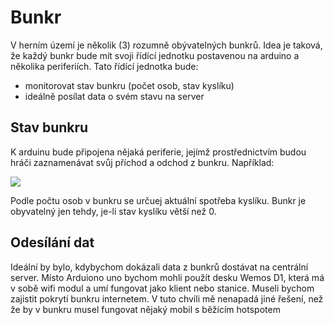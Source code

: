 # Bunkr

V herním území je několik (3) rozumně obývatelných bunkrů. Idea je taková, že každý bunkr bude mít svoji řídící jednotku 
postavenou na arduino a několika periferiích. Tato řídící jednotka bude:

* monitorovat stav bunkru (počet osob, stav kyslíku)
* ideálně posílat data o svém stavu na server

## Stav bunkru

K arduinu bude připojena nějaká periferie, jejímž prostřednictvím budou hráči zaznamenávat svůj příchod a odchod z bunkru. Například:

<img src="../img/bunkr/bunkr1.png">

Podle počtu osob v bunkru se určuej aktuální spotřeba kyslíku. Bunkr je obyvatelný jen tehdy, je-li stav kyslíku větší než 0. 

## Odesílání dat

Ideální by bylo, kdybychom dokázali data z bunkrů dostávat na centrální server. Místo Arduiono uno bychom mohli použít desku Wemos D1,
která má v sobě wifi modul a umí fungovat jako klient nebo stanice. Museli bychom zajistit pokrytí bunkru internetem. V tuto chvíli
mě nenapadá jiné řešení, než že by v bunkru musel fungovat nějaký mobil s běžícím hotspotem 
